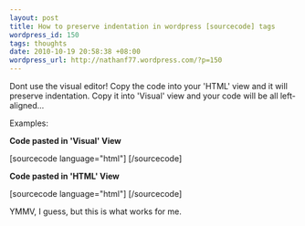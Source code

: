 ```yaml
--- 
layout: post
title: How to preserve indentation in wordpress [sourcecode] tags
wordpress_id: 150
tags: thoughts
date: 2010-10-19 20:58:38 +08:00
wordpress_url: http://nathanf77.wordpress.com/?p=150
---
```

Dont use the visual editor! Copy the code into your 'HTML' view and it will preserve indentation. Copy it into 'Visual' view and your code will be all left-aligned...

Examples:

<strong>Code pasted in 'Visual' View</strong>

[sourcecode language="html"]
<indent>
<indent>
<indent>
</indent>
</indent>
</indent>
[/sourcecode]

<strong>Code pasted in 'HTML' View</strong>

[sourcecode language="html"]
<indent>
    <indent>
        <indent>
        </indent>
    </indent>
</indent>
[/sourcecode]

YMMV, I guess, but this is what works for me.
